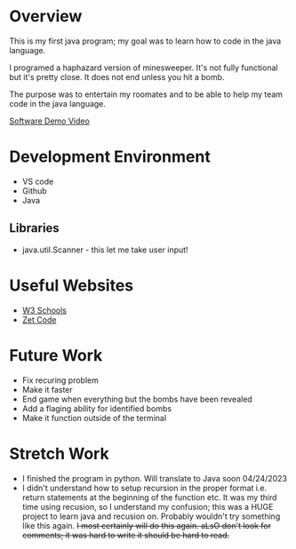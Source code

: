 # Overview

This is my first java program; my goal was to learn how to code in the java language.

I programed a haphazard version of minesweeper. It's not fully functional but it's pretty close. It does not end unless you hit a bomb.

The purpose was to entertain my roomates and to be able to help my team code in the java language.

[Software Demo Video](https://youtu.be/K38pdUB2kZM)

# Development Environment

* VS code
* Github
* Java

## Libraries
*  java.util.Scanner - this let me take user input!

# Useful Websites

* [W3 Schools](https://www.w3schools.com/java/java_conditions.asp)
* [Zet Code](https://zetcode.com/lang/java/collections/)

# Future Work

* Fix recuring problem
* Make it faster
* End game when everything but the bombs have been revealed
* Add a flaging ability for identified bombs
* Make it function outside of the terminal

# Stretch Work
* I finished the program in python. Will translate to Java soon 04/24/2023
* I didn't understand how to setup recursion in the proper format i.e. return statements at the beginning of the function etc. It was my third time using recusion, so I understand my confusion; this was a HUGE project to learn java and recusion on. Probably wouldn't try something like this again. <del>I most certainly will do this again. aLsO don't look for comments; it was hard to write it should be hard to read.</del>

